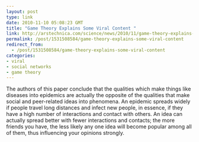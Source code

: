 ```yaml
---
layout: post
type: link
date: 2010-11-10 05:08:23 GMT
title: "Game Theory Explains Some Viral Content "
link: http://arstechnica.com/science/news/2010/11/game-theory-explains-why-some-content-goes-viral-on-reddit-digg.ars
permalink: /post/1531508584/game-theory-explains-some-viral-content
redirect_from: 
  - /post/1531508584/game-theory-explains-some-viral-content
categories:
- viral
- social networks
- game theory
---
```

The authors of this paper conclude that the qualities which make things like diseases into epidemics are actually the opposite of the qualities that make social and peer-related ideas into phenomena. An epidemic spreads widely if people travel long distances and infect new people, in essence, if they have a high number of interactions and contact with others. An idea can actually spread better with fewer interactions and contacts; the more friends you have, the less likely any one idea will become popular among all of them, thus influencing your opinions strongly.
